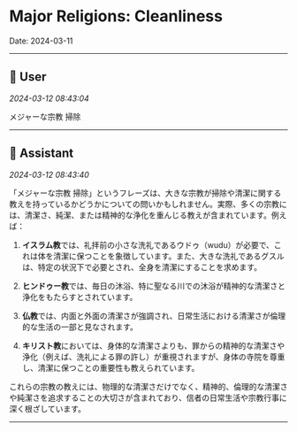# Major Religions: Cleanliness

Date: 2024-03-11

---

## 👤 User
*2024-03-12 08:43:04*

メジャーな宗教 掃除

---

## 🤖 Assistant
*2024-03-12 08:43:40*

「メジャーな宗教 掃除」というフレーズは、大きな宗教が掃除や清潔に関する教えを持っているかどうかについての問いかもしれません。実際、多くの宗教には、清潔さ、純潔、または精神的な浄化を重んじる教えが含まれています。例えば：

1. **イスラム教**では、礼拝前の小さな洗礼であるウドゥ（wudu）が必要で、これは体を清潔に保つことを象徴しています。また、大きな洗礼であるグスルは、特定の状況下で必要とされ、全身を清潔にすることを求めます。

2. **ヒンドゥー教**では、毎日の沐浴、特に聖なる川での沐浴が精神的な清潔さと浄化をもたらすとされています。

3. **仏教**では、内面と外面の清潔さが強調され、日常生活における清潔さが倫理的な生活の一部と見なされます。

4. **キリスト教**においては、身体的な清潔さよりも、罪からの精神的な清潔さや浄化（例えば、洗礼による罪の許し）が重視されますが、身体の寺院を尊重し、清潔に保つことの重要性も教えられています。

これらの宗教の教えには、物理的な清潔さだけでなく、精神的、倫理的な清潔さや純潔さを追求することの大切さが含まれており、信者の日常生活や宗教行事に深く根ざしています。

---

